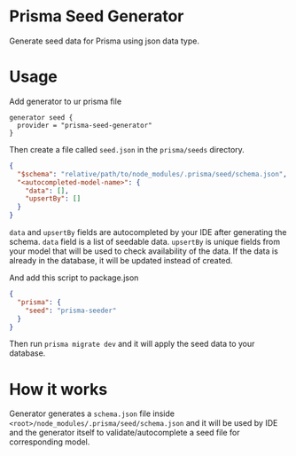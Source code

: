 # Prisma Seed Generator

Generate seed data for Prisma using json data type.

# Usage

Add generator to ur prisma file
```prisma
generator seed {
  provider = "prisma-seed-generator"
}
```

Then create a file called `seed.json` in the `prisma/seeds` directory.
```json
{
  "$schema": "relative/path/to/node_modules/.prisma/seed/schema.json",
  "<autocompleted-model-name>": {
    "data": [],
    "upsertBy": []
  }
}
```

`data` and `upsertBy` fields are autocompleted by your IDE after generating the schema. `data` field is a list of seedable data. `upsertBy` is unique fields from your model that will be used to check availability of the data. If the data is already in the database, it will be updated instead of created.

And add this script to package.json
```json
{
  "prisma": {
    "seed": "prisma-seeder"
  }
}
```

Then run `prisma migrate dev` and it will apply the seed data to your database.

# How it works
Generator generates a `schema.json` file inside `<root>/node_modules/.prisma/seed/schema.json` and it will be used by IDE and the generator itself to validate/autocomplete a seed file for corresponding model.

